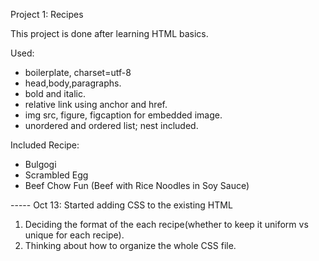 Project 1: Recipes

This project is done after learning HTML basics.

Used:
- boilerplate, charset=utf-8
- head,body,paragraphs.
- bold and italic.
- relative link using anchor and href.
- img src, figure, figcaption for embedded image.
- unordered and ordered list; nest included.

Included Recipe:
- Bulgogi
- Scrambled Egg
- Beef Chow Fun (Beef with Rice Noodles in Soy Sauce)


----- Oct 13: Started adding CSS to the existing HTML 
1. Deciding the format of the each recipe(whether to keep it uniform vs unique for each recipe).
2. Thinking about how to organize the whole CSS file.